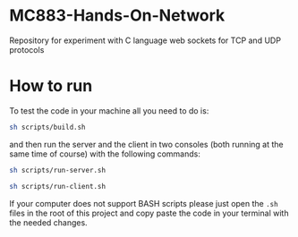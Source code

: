 # MC883-Hands-On-Network
Repository for experiment with C language web sockets for TCP and UDP protocols

# How to run
To test the code in your machine all you need to do is:

```BASH
sh scripts/build.sh
```
and then run the server and the client in two consoles (both running at the same time of course) with the following commands:
```BASH
sh scripts/run-server.sh
```
```BASH
sh scripts/run-client.sh
```
If your computer does not support BASH scripts please just open the `.sh` files in the root of this project and copy paste the code in your terminal with the needed changes.
